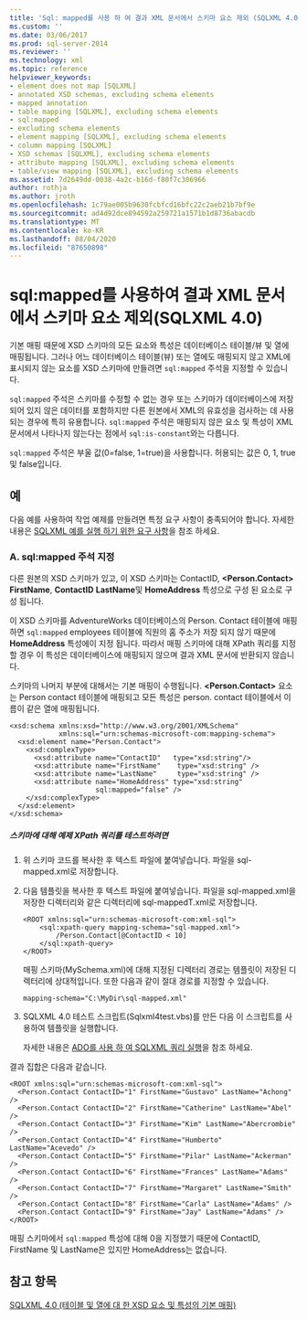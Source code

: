 ```yaml
---
title: 'Sql: mapped를 사용 하 여 결과 XML 문서에서 스키마 요소 제외 (SQLXML 4.0) | Microsoft Docs'
ms.custom: ''
ms.date: 03/06/2017
ms.prod: sql-server-2014
ms.reviewer: ''
ms.technology: xml
ms.topic: reference
helpviewer_keywords:
- element does not map [SQLXML]
- annotated XSD schemas, excluding schema elements
- mapped annotation
- table mapping [SQLXML], excluding schema elements
- sql:mapped
- excluding schema elements
- element mapping [SQLXML], excluding schema elements
- column mapping [SQLXML]
- XSD schemas [SQLXML], excluding schema elements
- attribute mapping [SQLXML], excluding schema elements
- table/view mapping [SQLXML], excluding schema elements
ms.assetid: 7d2649dd-0038-4a2c-b16d-f80f7c306966
author: rothja
ms.author: jroth
ms.openlocfilehash: 1c79ae005b9630fcbfcd16bfc22c2aeb21b7bf9e
ms.sourcegitcommit: ad4d92dce894592a259721a1571b1d8736abacdb
ms.translationtype: MT
ms.contentlocale: ko-KR
ms.lasthandoff: 08/04/2020
ms.locfileid: "87650898"
---
```

# <a name="excluding-schema-elements-from-the-resulting-xml-document-using-sqlmapped-sqlxml-40"></a>sql:mapped를 사용하여 결과 XML 문서에서 스키마 요소 제외(SQLXML 4.0)
  기본 매핑 때문에 XSD 스키마의 모든 요소와 특성은 데이터베이스 테이블/뷰 및 열에 매핑됩니다. 그러나 어느 데이터베이스 테이블(뷰) 또는 열에도 매핑되지 않고 XML에 표시되지 않는 요소를 XSD 스키마에 만들려면 `sql:mapped` 주석을 지정할 수 있습니다.  
  
 `sql:mapped` 주석은 스키마를 수정할 수 없는 경우 또는 스키마가 데이터베이스에 저장되어 있지 않은 데이터를 포함하지만 다른 원본에서 XML의 유효성을 검사하는 데 사용되는 경우에 특히 유용합니다. `sql:mapped` 주석은 매핑되지 않은 요소 및 특성이 XML 문서에서 나타나지 않는다는 점에서 `sql:is-constant`와는 다릅니다.  
  
 `sql:mapped` 주석은 부울 값(0=false, 1=true)을 사용합니다. 허용되는 값은 0, 1, true 및 false입니다.  
  
## <a name="examples"></a>예  
 다음 예를 사용하여 작업 예제를 만들려면 특정 요구 사항이 충족되어야 합니다. 자세한 내용은 [SQLXML 예를 실행 하기 위한 요구 사항](../sqlxml/requirements-for-running-sqlxml-examples.md)을 참조 하세요.  
  
### <a name="a-specifying-the-sqlmapped-annotation"></a>A. sql:mapped 주석 지정  
 다른 원본의 XSD 스키마가 있고, 이 XSD 스키마는 ContactID, **\<Person.Contact>** **FirstName**, **ContactID** **LastName**및 **HomeAddress** 특성으로 구성 된 요소로 구성 됩니다.  
  
 이 XSD 스키마를 AdventureWorks 데이터베이스의 Person. Contact 테이블에 매핑하면 `sql:mapped` employees 테이블에 직원의 홈 주소가 저장 되지 않기 때문에 **HomeAddress** 특성에이 지정 됩니다. 따라서 매핑 스키마에 대해 XPath 쿼리를 지정할 경우 이 특성은 데이터베이스에 매핑되지 않으며 결과 XML 문서에 반환되지 않습니다.  
  
 스키마의 나머지 부분에 대해서는 기본 매핑이 수행됩니다. **\<Person.Contact>** 요소는 Person contact 테이블에 매핑되고 모든 특성은 person. contact 테이블에서 이름이 같은 열에 매핑됩니다.  
  
```  
<xsd:schema xmlns:xsd="http://www.w3.org/2001/XMLSchema"  
            xmlns:sql="urn:schemas-microsoft-com:mapping-schema">  
  <xsd:element name="Person.Contact">  
    <xsd:complexType>  
      <xsd:attribute name="ContactID"   type="xsd:string"/>  
      <xsd:attribute name="FirstName"    type="xsd:string" />  
      <xsd:attribute name="LastName"     type="xsd:string" />  
      <xsd:attribute name="HomeAddress" type="xsd:string"   
                     sql:mapped="false" />  
    </xsd:complexType>  
  </xsd:element>  
</xsd:schema>  
```  
  
##### <a name="to-test-a-sample-xpath-query-against-the-schema"></a>스키마에 대해 예제 XPath 쿼리를 테스트하려면  
  
1.  위 스키마 코드를 복사한 후 텍스트 파일에 붙여넣습니다. 파일을 sql-mapped.xml로 저장합니다.  
  
2.  다음 템플릿을 복사한 후 텍스트 파일에 붙여넣습니다. 파일을 sql-mapped.xml을 저장한 디렉터리와 같은 디렉터리에 sql-mappedT.xml로 저장합니다.  
  
    ```  
    <ROOT xmlns:sql="urn:schemas-microsoft-com:xml-sql">  
        <sql:xpath-query mapping-schema="sql-mapped.xml">  
            /Person.Contact[@ContactID < 10]  
        </sql:xpath-query>  
    </ROOT>  
    ```  
  
     매핑 스키마(MySchema.xml)에 대해 지정된 디렉터리 경로는 템플릿이 저장된 디렉터리에 상대적입니다. 또한 다음과 같이 절대 경로를 지정할 수 있습니다.  
  
    ```  
    mapping-schema="C:\MyDir\sql-mapped.xml"  
    ```  
  
3.  SQLXML 4.0 테스트 스크립트(Sqlxml4test.vbs)를 만든 다음 이 스크립트를 사용하여 템플릿을 실행합니다.  
  
     자세한 내용은 [ADO를 사용 하 여 SQLXML 쿼리 실행](../sqlxml/using-ado-to-execute-sqlxml-4-0-queries.md)을 참조 하세요.  
  
 결과 집합은 다음과 같습니다.  
  
```  
<ROOT xmlns:sql="urn:schemas-microsoft-com:xml-sql">  
  <Person.Contact ContactID="1" FirstName="Gustavo" LastName="Achong" />   
  <Person.Contact ContactID="2" FirstName="Catherine" LastName="Abel" />   
  <Person.Contact ContactID="3" FirstName="Kim" LastName="Abercrombie" />   
  <Person.Contact ContactID="4" FirstName="Humberto" LastName="Acevedo" />   
  <Person.Contact ContactID="5" FirstName="Pilar" LastName="Ackerman" />   
  <Person.Contact ContactID="6" FirstName="Frances" LastName="Adams" />   
  <Person.Contact ContactID="7" FirstName="Margaret" LastName="Smith" />   
  <Person.Contact ContactID="8" FirstName="Carla" LastName="Adams" />   
  <Person.Contact ContactID="9" FirstName="Jay" LastName="Adams" />   
</ROOT>  
```  
  
 매핑 스키마에서 `sql:mapped` 특성에 대해 0을 지정했기 때문에 ContactID, FirstName 및 LastName은 있지만 HomeAddress는 없습니다.  
  
## <a name="see-also"></a>참고 항목  
 [SQLXML 4.0 &#40;테이블 및 열에 대 한 XSD 요소 및 특성의 기본 매핑&#41;](default-mapping-of-xsd-elements-and-attributes-to-tables-and-columns-sqlxml-4-0.md)  
  
  
